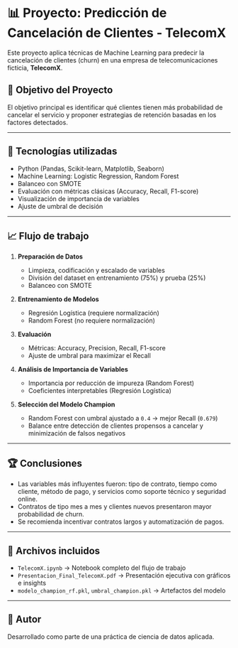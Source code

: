 
# 📊 Proyecto: Predicción de Cancelación de Clientes - TelecomX

Este proyecto aplica técnicas de Machine Learning para predecir la cancelación de clientes (churn) en una empresa de telecomunicaciones ficticia, **TelecomX**.

## 🧠 Objetivo del Proyecto

El objetivo principal es identificar qué clientes tienen más probabilidad de cancelar el servicio y proponer estrategias de retención basadas en los factores detectados.

---

## 🔧 Tecnologías utilizadas

- Python (Pandas, Scikit-learn, Matplotlib, Seaborn)
- Machine Learning: Logistic Regression, Random Forest
- Balanceo con SMOTE
- Evaluación con métricas clásicas (Accuracy, Recall, F1-score)
- Visualización de importancia de variables
- Ajuste de umbral de decisión

---

## 📈 Flujo de trabajo

1. **Preparación de Datos**
   - Limpieza, codificación y escalado de variables
   - División del dataset en entrenamiento (75%) y prueba (25%)
   - Balanceo con SMOTE

2. **Entrenamiento de Modelos**
   - Regresión Logística (requiere normalización)
   - Random Forest (no requiere normalización)

3. **Evaluación**
   - Métricas: Accuracy, Precision, Recall, F1-score
   - Ajuste de umbral para maximizar el Recall

4. **Análisis de Importancia de Variables**
   - Importancia por reducción de impureza (Random Forest)
   - Coeficientes interpretables (Regresión Logística)

5. **Selección del Modelo Champion**
   - Random Forest con umbral ajustado a `0.4` → mejor Recall (`0.679`)
   - Balance entre detección de clientes propensos a cancelar y minimización de falsos negativos

---

## 🏆 Conclusiones

- Las variables más influyentes fueron: tipo de contrato, tiempo como cliente, método de pago, y servicios como soporte técnico y seguridad online.
- Contratos de tipo mes a mes y clientes nuevos presentaron mayor probabilidad de churn.
- Se recomienda incentivar contratos largos y automatización de pagos.

---

## 📂 Archivos incluidos

- `TelecomX.ipynb` → Notebook completo del flujo de trabajo
- `Presentacion_Final_TelecomX.pdf` → Presentación ejecutiva con gráficos e insights
- `modelo_champion_rf.pkl`, `umbral_champion.pkl` → Artefactos del modelo

---

## 👤 Autor

Desarrollado como parte de una práctica de ciencia de datos aplicada.
